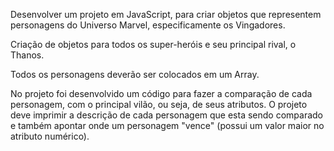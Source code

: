 Desenvolver um projeto em JavaScript, para criar objetos que representem personagens do Universo Marvel, especificamente os Vingadores.

Criação de objetos para todos os super-heróis e seu principal rival, o Thanos.

Todos os personagens deverão ser colocados em um Array.

No projeto foi desenvolvido um código para fazer a comparação de cada personagem, com o principal vilão, ou seja, de seus atributos.
O projeto deve imprimir a descrição de cada personagem que esta sendo comparado e também apontar onde um personagem "vence" (possui um valor maior no atributo numérico).
